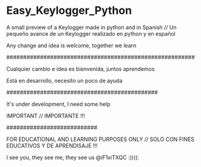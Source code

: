 # Easy_Keylogger_Python
 A small preview of a Keylogger made in python and in Spanish // Un pequeño avance de un Keylogger realizado en python y en español

Any change and idea is welcome, together we learn

########################################################

Cualquier cambio e idea es bienvenida, juntos aprendemos

Está en desarrollo, necesito un poco de ayuda

#############################################

It's under development, I need some help

IMPORTANT // IMPORTANTE !!!

###########################

FOR EDUCATIONAL AND LEARNING PURPOSES ONLY // SOLO CON FINES EDUCATIVOS Y DE APRENDISAJE !!!



I see you, they see me, they see us @iF1xiTXQC :))((:
